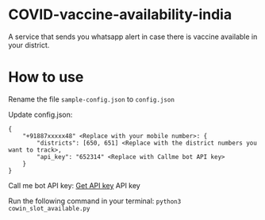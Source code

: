 # COVID-vaccine-availability-india
A service that sends you whatsapp alert in case there is vaccine available in your district.

# How to use
Rename the file `sample-config.json` to `config.json`

Update config.json:
```
{
	"+91887xxxxx48" <Replace with your mobile number>: {
		"districts": [650, 651] <Replace with the district numbers you want to track>,
		"api_key": "652314" <Replace with Callme bot API key>
	}
}
```

Call me bot API key: [Get API key](https://www.callmebot.com/blog/free-api-whatsapp-bot/) API key

Run the following command in your terminal:
`python3 cowin_slot_available.py`

